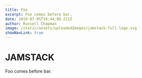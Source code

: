 ```yaml
---
title: Foo
excerpt: Foo comes before bar.
date: 2019-07-05T19:44:09.211Z
author: Russell Chapman
image: /static/assets/uploadedImages/jamstack-full-logo.svg
showNavLink: true
---
```

# JAMSTACK
Foo comes before bar.
